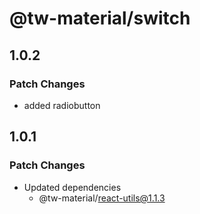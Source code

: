 # @tw-material/switch

## 1.0.2

### Patch Changes

- added radiobutton

## 1.0.1

### Patch Changes

- Updated dependencies
  - @tw-material/react-utils@1.1.3
